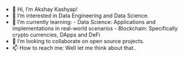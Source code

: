 - 👋 Hi, I’m Akshay Kashyap!
- 👀 I’m interested in Data Engineering and Data Science.
- 🌱 I’m currently learning:
          - Data Science: Applications and implementations in real-world scenarios
          - Blockchain: Specifically crypto currencies, DApps and DeFi
- 💞️ I’m looking to collaborate on open source projects.
- 📫 How to reach me: Well let me think about that..

<!---
gittyakshay/gittyakshay is a ✨ special ✨ repository because its `README.md` (this file) appears on your GitHub profile.
You can click the Preview link to take a look at your changes.
--->
